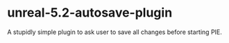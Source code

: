 # unreal-5.2-autosave-plugin
 A stupidly simple plugin to ask user to save all changes before starting PIE.

